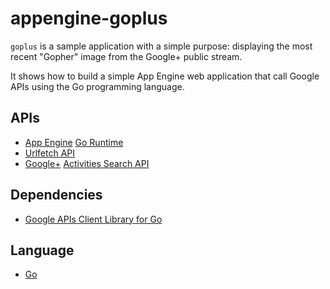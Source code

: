 # appengine-goplus

`goplus` is a sample application with a simple purpose: displaying the most
recent "Gopher" image from the Google+ public stream.

It shows how to build a simple App Engine web application that call
Google APIs using the Go programming language.

## APIs
- [App Engine][1] [Go Runtime][2]
- [Urlfetch API][5]
- [Google+][3] [Activities Search API][6]

## Dependencies
- [Google APIs Client Library for Go][7]

## Language
- [Go][4]

[1]: https://developers.google.com/appengine
[2]: https://developers.google.com/appengine/docs/go/overview
[3]: https://developers.google.com/+/
[4]: http://golang.org
[5]: https://developers.google.com/appengine/docs/go/urlfetch/overview
[6]: https://developers.google.com/+/api/latest/activities/search
[7]: https://code.google.com/p/google-api-go-client/
